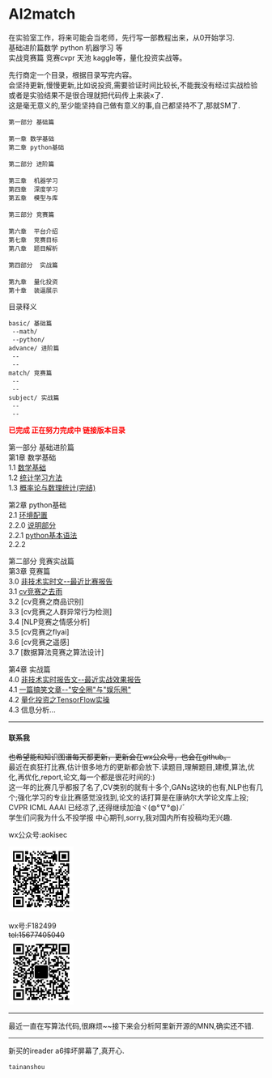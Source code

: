 # AI2match
在实验室工作，将来可能会当老师，先行写一部教程出来，从0开始学习.  
基础进阶篇数学 python 机器学习 等  
实战竞赛篇 竞赛cvpr 天池 kaggle等，量化投资实战等。



先行商定一个目录，根据目录写完内容。  
会坚持更新,慢慢更新,比如说投资,需要验证时间比较长,不能我没有经过实战检验或者是实验结果不是很合理就把代码传上来装x了.  
这是毫无意义的,至少能坚持自己做有意义的事,自己都坚持不了,那就SM了.  

```
第一部分 基础篇   

第一章 数学基础  
第二章 python基础  

第二部分 进阶篇  

第三章  机器学习  
第四章  深度学习  
第五章  模型与库  

第三部分 竞赛篇  

第六章  平台介绍  
第七章  竞赛目标  
第八章  题目解析  

第四部分  实战篇  

第九章  量化投资  
第十章  装逼展示  
```
目录释义
```
basic/ 基础篇
 --math/
 --python/
advance/ 进阶篇
 --
 --
match/ 竞赛篇
 --
 --
subject/ 实战篇
 --
 --
```
<font color ="red"><b>已完成 正在努力完成中 链接版本目录</b></font>  

第一部分 基础进阶篇  
第1章 数学基础  
1.1 [数学基础](basic/math/数学基础.md)  
1.2 [统计学习方法](basic/math/统计学习方法.md)  
1.3 [概率论与数理统计(完结)](basic/math/概率论与数理统计.md)  

第2章 python基础  
2.1 [环境配置](basic/python/环境配置.md)  
2.2.0 [说明部分](basic/python/python基础.md)  
2.2.1 [python基本语法](basic/python/python-syntax.md)  
2.2.2  

第二部分 竞赛实战篇  
第3章 竞赛篇  
3.0  [非技术实时文--最近比赛报告](match/match-recent-report.md)  
3.1  [cv竞赛之去雨](match/cv-match1.md)  
3.2  [cv竞赛之商品识别]  
3.3  [cv竞赛之人群异常行为检测]  
3.4  [NLP竞赛之情感分析]  
3.5  [cv竞赛之flyai]  
3.6  [cv竞赛之遥感]  
3.7  [数据算法竞赛之算法设计]  

第4章  实战篇  
4.0 [非技术实时报告文--最近实战效果报告](subject/subject-recent-report.md)  
4.1 [一篇搞笑文章--"安全圈"与"娱乐圈"](subject/安全圈与娱乐圈.md)  
4.2 [量化投资之TensorFlow实操](subject/tf-invest/tf-investment.md)  
4.3 信息分析...  

-----

#### 联系我

<del>也希望能和知识图谱每天都更新，更新会在wx公众号，也会在github。</del>  
最近在疯狂打比赛,估计很多地方的更新都会放下.读题目,理解题目,建模,算法,优化,再优化,report,论文,每一个都是很花时间的:)   
这一年的比赛几乎都报了名了,CV类别的就有十多个,GANs这块的也有,NLP也有几个;强化学习的专业比赛感觉没找到,论文的话打算是在康纳尔大学论文库上投;    
CVPR ICML AAAI 已经凉了,还得继续加油ヾ(◍°∇°◍)ﾉﾞ  
学生们问我为什么不投学报 中心期刊,sorry,我对国内所有投稿均无兴趣.  

wx公众号:aokisec  

![1.png](qrcode.png)    

wx号:F182499  
<del>tel:15677405040</del>  
![二维码](selfqrcode.jpg)  

----

最近一直在写算法代码,很麻烦~~接下来会分析阿里新开源的MNN,确实还不错.

----
新买的ireader a6摔坏屏幕了,真开心.
```
tainanshou
```
